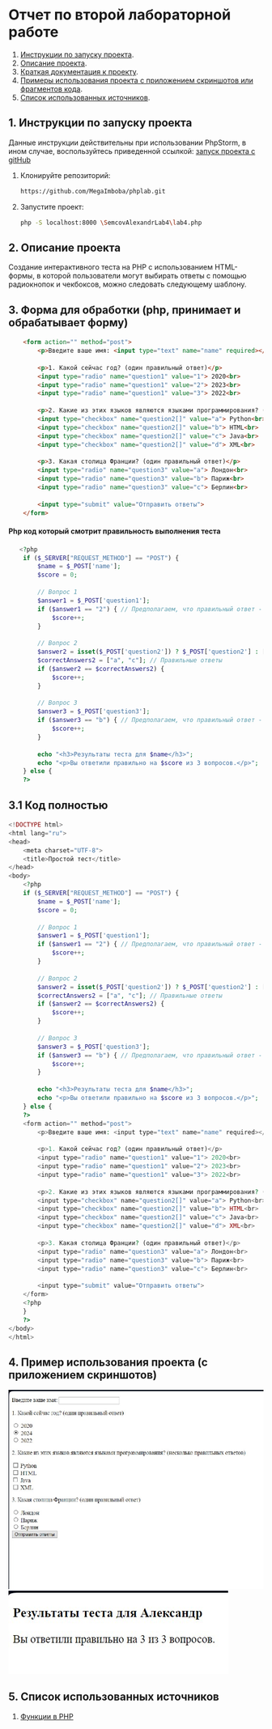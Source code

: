 # Отчет по второй лабораторной работе

1. [Инструкции по запуску проекта](#1-инструкции-по-запуску-проекта).
2. [Описание проекта](#2-описание-проекта).
3. [Краткая документация к проекту](#3-краткая-документация-к-проекту).
4. [Примеры использования проекта с приложением скриншотов или фрагментов кода](#4-пример-использования-проекта-с-приложением-скриншотов).
5. [Список использованных источников](#5-список-использованных-источников).

## 1. Инструкции по запуску проекта

Данные инструкции действительны при использовании PhpStorm, в ином случае, воспользуйтесь приведенной ссылкой:
[запуск проекта с gitHub](https://www.youtube.com/watch?v=6N6JFynR0gM)

1. Клонируйте репозиторий:
   ```bash
   https://github.com/MegaImboba/phplab.git
2. Запустите проект:
   <!-- Если у вас есть веб-сервер (например, Apache или Nginx), настройте его так, чтобы корневой каталог указывал на
   каталог вашего проекта.  
   Если у вас нет веб-сервера, вы можете использовать встроенный сервер PHP для тестирования: -->
   ```bash 
   php -S localhost:8000 \SemcovAlexandrLab4\lab4.php

## 2. Описание проекта

Создание интерактивного теста на PHP с использованием HTML-формы, в которой пользователи могут выбирать ответы с помощью радиокнопок и чекбоксов, можно следовать следующему шаблону. 

## 3. Форма для обработки (php, принимает и обрабатывает форму)
```html
    <form action="" method="post">
        <p>Введите ваше имя: <input type="text" name="name" required></p>
        
        <p>1. Какой сейчас год? (один правильный ответ)</p>
        <input type="radio" name="question1" value="1"> 2020<br>
        <input type="radio" name="question1" value="2"> 2023<br>
        <input type="radio" name="question1" value="3"> 2022<br>

        <p>2. Какие из этих языков являются языками программирования? (несколько правильных ответов)</p>
        <input type="checkbox" name="question2[]" value="a"> Python<br>
        <input type="checkbox" name="question2[]" value="b"> HTML<br>
        <input type="checkbox" name="question2[]" value="c"> Java<br>
        <input type="checkbox" name="question2[]" value="d"> XML<br>

        <p>3. Какая столица Франции? (один правильный ответ)</p>
        <input type="radio" name="question3" value="a"> Лондон<br>
        <input type="radio" name="question3" value="b"> Париж<br>
        <input type="radio" name="question3" value="c"> Берлин<br>

        <input type="submit" value="Отправить ответы">
    </form>
```
#### Php код который смотрит правильность выполнения теста

```php
   <?php
    if ($_SERVER["REQUEST_METHOD"] == "POST") {
        $name = $_POST['name'];
        $score = 0;

        // Вопрос 1
        $answer1 = $_POST['question1'];
        if ($answer1 == "2") { // Предполагаем, что правильный ответ - это вариант 2
            $score++;
        }

        // Вопрос 2
        $answer2 = isset($_POST['question2']) ? $_POST['question2'] : [];
        $correctAnswers2 = ["a", "c"]; // Правильные ответы
        if ($answer2 == $correctAnswers2) {
            $score++;
        }

        // Вопрос 3
        $answer3 = $_POST['question3'];
        if ($answer3 == "b") { // Предполагаем, что правильный ответ - это вариант b
            $score++;
        }

        echo "<h3>Результаты теста для $name</h3>";
        echo "<p>Вы ответили правильно на $score из 3 вопросов.</p>";
    } else {
    ?>
```
## 3.1 Код полностью
```php
<!DOCTYPE html>
<html lang="ru">
<head>
    <meta charset="UTF-8">
    <title>Простой тест</title>
</head>
<body>
    <?php
    if ($_SERVER["REQUEST_METHOD"] == "POST") {
        $name = $_POST['name'];
        $score = 0;

        // Вопрос 1
        $answer1 = $_POST['question1'];
        if ($answer1 == "2") { // Предполагаем, что правильный ответ - это вариант 2
            $score++;
        }

        // Вопрос 2
        $answer2 = isset($_POST['question2']) ? $_POST['question2'] : [];
        $correctAnswers2 = ["a", "c"]; // Правильные ответы
        if ($answer2 == $correctAnswers2) {
            $score++;
        }

        // Вопрос 3
        $answer3 = $_POST['question3'];
        if ($answer3 == "b") { // Предполагаем, что правильный ответ - это вариант b
            $score++;
        }

        echo "<h3>Результаты теста для $name</h3>";
        echo "<p>Вы ответили правильно на $score из 3 вопросов.</p>";
    } else {
    ?>
    <form action="" method="post">
        <p>Введите ваше имя: <input type="text" name="name" required></p>
        
        <p>1. Какой сейчас год? (один правильный ответ)</p>
        <input type="radio" name="question1" value="1"> 2020<br>
        <input type="radio" name="question1" value="2"> 2023<br>
        <input type="radio" name="question1" value="3"> 2022<br>

        <p>2. Какие из этих языков являются языками программирования? (несколько правильных ответов)</p>
        <input type="checkbox" name="question2[]" value="a"> Python<br>
        <input type="checkbox" name="question2[]" value="b"> HTML<br>
        <input type="checkbox" name="question2[]" value="c"> Java<br>
        <input type="checkbox" name="question2[]" value="d"> XML<br>

        <p>3. Какая столица Франции? (один правильный ответ)</p>
        <input type="radio" name="question3" value="a"> Лондон<br>
        <input type="radio" name="question3" value="b"> Париж<br>
        <input type="radio" name="question3" value="c"> Берлин<br>

        <input type="submit" value="Отправить ответы">
    </form>
    <?php
    }
    ?>
</body>
</html>
```

## 4. Пример использования проекта (с приложением скриншотов)

![Пример работы программы](sample1.png)![](sample.png)

## 5. Список использованных источников

1. [Функции в PHP](https://www.php.net/manual/ru/functions.user-defined.php)

